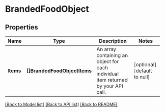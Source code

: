 # BrandedFoodObject

## Properties
Name | Type | Description | Notes
------------ | ------------- | ------------- | -------------
**Items** | [**[]BrandedFoodObjectItems**](BrandedFoodObject_items.md) | An array containing an object for each individual item returned by your API call. | [optional] [default to null]

[[Back to Model list]](../README.md#documentation-for-models) [[Back to API list]](../README.md#documentation-for-api-endpoints) [[Back to README]](../README.md)

